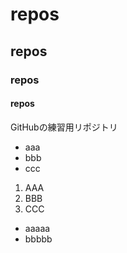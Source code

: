 # repos
## repos
### repos
#### repos
GitHubの練習用リポジトリ

- aaa
- bbb
- ccc

1. AAA
2. BBB
3. CCC

- aaaaa
- bbbbb